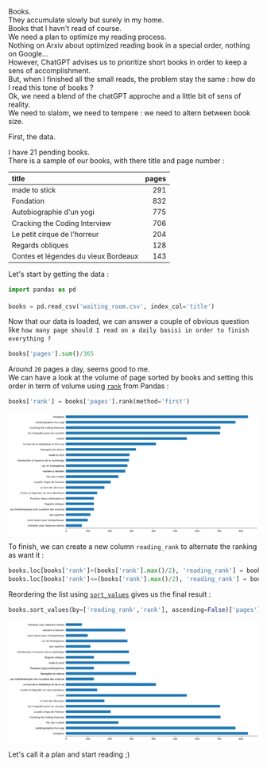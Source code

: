 Books.  
They accumulate slowly but surely in my home.  
Books that I havn't read of course.  
We need a plan to optimize my reading process.  
Nothing on Arxiv about optimized reading book in a special order, nothing on Google...  
However, ChatGPT advises us to prioritize short books in order to keep a sens of accomplishment.  
But, when I finished all the small reads, the problem stay the same : how do I read this tone of books ?  
Ok, we need a blend of the chatGPT approche and a little bit of sens of reality.  
We need to slalom, we need to tempere : we need to altern between book size.  

First, the data.

I have 21 pending books.  
There is a sample of our books, with there title and page number :

| title                                         |   pages |
|:----------------------------------------------|--------:|
| made to stick                                 |     291 |
| Fondation                                     |     832 |
| Autobiographie d'un yogi                      |     775 |
| Cracking the Coding Interview                 |     706 |
| Le petit cirque de l'horreur                  |     204 |
| Regards obliques                              |     128 |
| Contes et légendes du vieux Bordeaux          |     143 |

Let's start by getting the data :

```python
import pandas as pd

books = pd.read_csv('waiting_room.csv', index_col='title')
```

Now that our data is loaded, we can answer a couple of obvious question like `how many page should I read on a daily basisi in order to finish everything ?`

```python
books['pages'].sum()/365
```

Around `20` pages a day, seems good to me.  
We can have a look at the volume of page sorted by books and setting this order in term of volume using [`rank`](https://pandas.pydata.org/docs/reference/api/pandas.DataFrame.rank.html) from Pandas :

```python
books['rank'] = books['pages'].rank(method='first')
```

![](misc/books_rank.png)

To finish, we can create a new column `reading_rank` to alternate the ranking as want it :

```python
books.loc[books['rank']>(books['rank'].max()/2), 'reading_rank'] = books[books['rank']>(books['rank'].max()/2)]['pages'].rank(method='first')
books.loc[books['rank']<=(books['rank'].max()/2), 'reading_rank'] = books[books['rank']<=(books['rank'].max()/2)]['pages'].rank(method='first')
```

Reordering the list using [`sort_values`](https://pandas.pydata.org/docs/reference/api/pandas.DataFrame.sort_values.html) gives us the final result :

```python
books.sort_values(by=['reading_rank','rank'], ascending=False)['pages']
```

![](misc/books_reranked.png)

Let's call it a plan and start reading ;)
